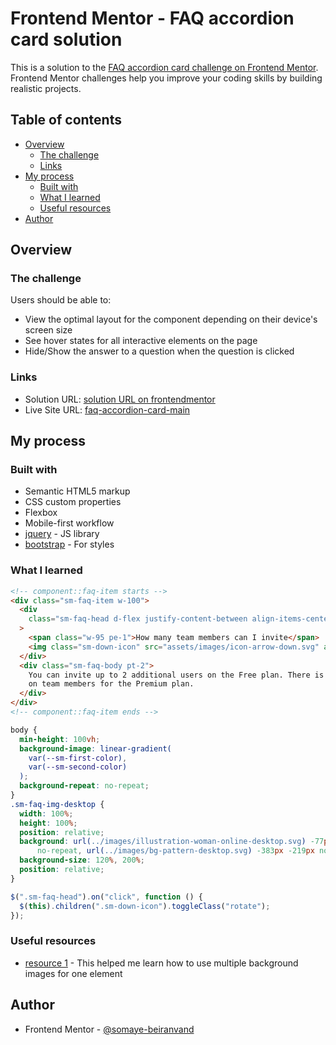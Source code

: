 # Frontend Mentor - FAQ accordion card solution

This is a solution to the [FAQ accordion card challenge on Frontend Mentor](https://www.frontendmentor.io/challenges/faq-accordion-card-XlyjD0Oam). Frontend Mentor challenges help you improve your coding skills by building realistic projects.

## Table of contents

- [Overview](#overview)
  - [The challenge](#the-challenge)
  - [Links](#links)
- [My process](#my-process)
  - [Built with](#built-with)
  - [What I learned](#what-i-learned)
  - [Useful resources](#useful-resources)
- [Author](#author)

## Overview

### The challenge

Users should be able to:

- View the optimal layout for the component depending on their device's screen size
- See hover states for all interactive elements on the page
- Hide/Show the answer to a question when the question is clicked

### Links

- Solution URL: [solution URL on frontendmentor](https://www.frontendmentor.io/solutions/responsive-faqaccordioncard-using-jquery-and-bootsrtapcomponent-based-dz0liCk_dI)
- Live Site URL: [faq-accordion-card-main](https://somaye-beiranvand.github.io/FrontendMentor-faq-accordion-card-main/)

## My process

### Built with

- Semantic HTML5 markup
- CSS custom properties
- Flexbox
- Mobile-first workflow
- [jquery](https://jquery.com/) - JS library
- [bootstrap](https://getbootstrap.com/) - For styles

### What I learned

```html
<!-- component::faq-item starts -->
<div class="sm-faq-item w-100">
  <div
    class="sm-faq-head d-flex justify-content-between align-items-center p-3 ps-0"
  >
    <span class="w-95 pe-1">How many team members can I invite</span>
    <img class="sm-down-icon" src="assets/images/icon-arrow-down.svg" alt="" />
  </div>
  <div class="sm-faq-body pt-2">
    You can invite up to 2 additional users on the Free plan. There is no limit
    on team members for the Premium plan.
  </div>
</div>
<!-- component::faq-item ends -->
```

```css
body {
  min-height: 100vh;
  background-image: linear-gradient(
    var(--sm-first-color),
    var(--sm-second-color)
  );
  background-repeat: no-repeat;
}
.sm-faq-img-desktop {
  width: 100%;
  height: 100%;
  position: relative;
  background: url(../images/illustration-woman-online-desktop.svg) -77px 38px
      no-repeat, url(../images/bg-pattern-desktop.svg) -383px -219px no-repeat;
  background-size: 120%, 200%;
  position: relative;
}
```

```js
$(".sm-faq-head").on("click", function () {
  $(this).children(".sm-down-icon").toggleClass("rotate");
});
```

### Useful resources

- [resource 1](https://www.w3schools.com/css/tryit.asp?filename=trycss3_background_multiple3) - This helped me learn how to use multiple background images for one element

## Author

- Frontend Mentor - [@somaye-beiranvand](https://www.frontendmentor.io/profile/somaye-beiranvand)
